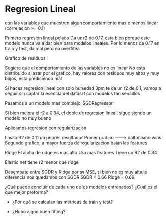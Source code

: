 # Regresion Lineal
con las variables que muestren algun comportamiento mas o menos linear (correlacion >= 0.1)


Primero regresion lineal pelado
Da un r2 de 0.17, esta bien porque este modelo nunca va a dar bien para modelos lineales.
Por lo menos da 0.17 en train y test, da mal pero no overfitea

Grafico de residuos

Sugiere que el comportamiento de las variables no es linear
No esta distribuido al azar por el grafico, hay valores con residuos muy altos y muy bajos, esta prediciendo mal


Si haces regresion lineal con solo humedad 3pm te da un r2 de 0.1, vamos a seguir sin captar la esencia del dataset con modelos tan sencillos

Pasamos a un modelo mas complejo, SGDRegressor 

Si bien mejora el r2 a 0.34, el doble de regresion lineal, sigue siendo un modelo no muy bueno



Aplicamos regresion con regularizacion

Lasso R2 de 0.11 da peores resultados
Primer grafico ---> daltonismo wins
Segundo grafico, a mayor fuerza de regularizacion bajan las features


Ridge
El alpha de ridge es mas alto
Usa mas features
Tiene un R2 de 0.34

Elastic net tiene r2 menor que ridge


Desempate entre SGDR y Ridge por su MSE, si bien no es muy alta la diferencia nos quedamos con SGDR
SGDR = 0.66
Ridge = 0.69



¿Qué puede concluir de cada uno de los modelos entrenados?
 ¿Cuál es el que mejor preforma?

- ¿Por qué se calculan las métricas de train y test?

- ¿Hubo algún buen fitting?